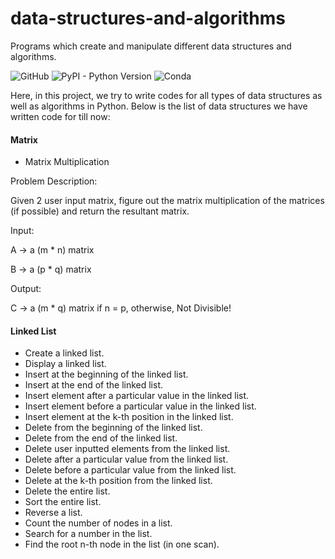 # data-structures-and-algorithms
Programs which create and manipulate different data structures and algorithms.

![GitHub](https://img.shields.io/github/license/Anjani100/data-structures-and-algorithms?style=flat-square)
![PyPI - Python Version](https://img.shields.io/pypi/pyversions/django?style=flat-square)
![Conda](https://img.shields.io/conda/pn/conda-forge/python?color=red&style=flat-square)

Here, in this project, we try to write codes for all types of data structures as well as algorithms in Python. Below is the list of data structures we have written code for till now:
#### Matrix
* Matrix Multiplication

Problem Description:

Given 2 user input matrix, figure out the matrix multiplication of the matrices (if possible) and return the resultant matrix.

Input:

A -> a (m * n) matrix

B -> a (p * q) matrix

Output:

C -> a (m * q) matrix if n = p, otherwise, Not Divisible!

#### Linked List
* Create a linked list.
* Display a linked list.
* Insert at the beginning of the linked list.
* Insert at the end of the linked list.
* Insert element after a particular value in the linked list.
* Insert element before a particular value in the linked list.
* Insert element at the k-th position in the linked list.
* Delete from the beginning of the linked list.
* Delete from the end of the linked list.
* Delete user inputted elements from the linked list.
* Delete after a particular value from the linked list.
* Delete before a particular value from the linked list.
* Delete at the k-th position from the linked list.
* Delete the entire list.
* Sort the entire list.
* Reverse a list.
* Count the number of nodes in a list.
* Search for a number in the list.
* Find the root n-th node in the list (in one scan).
